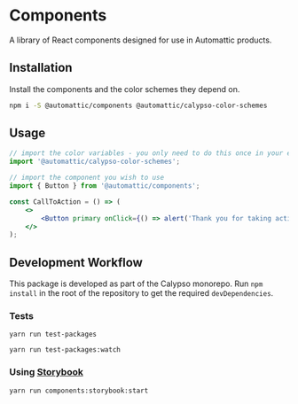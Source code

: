 # Components

A library of React components designed for use in Automattic products.

## Installation

Install the components and the color schemes they depend on.

```bash
npm i -S @automattic/components @automattic/calypso-color-schemes
```

## Usage

```jsx
// import the color variables - you only need to do this once in your entire application
import '@automattic/calypso-color-schemes';

// import the component you wish to use
import { Button } from '@automattic/components';

const CallToAction = () => (
	<>
		<Button primary onClick={() => alert('Thank you for taking action!')}>Take action now!</Button>
	</>
);

```

## Development Workflow

This package is developed as part of the Calypso monorepo. Run `npm install`
in the root of the repository to get the required `devDependencies`.

### Tests

```yarn run test-packages```

```yarn run test-packages:watch```

### Using [Storybook](https://storybook.js.org/)

```yarn run components:storybook:start```

